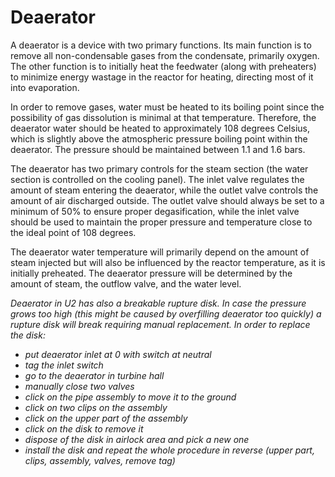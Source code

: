 # Deaerator

A deaerator is a device with two primary functions. Its main function is to remove all non-condensable gases from the condensate, primarily oxygen. The other function is to initially heat the feedwater (along with preheaters) to minimize energy wastage in the reactor for heating, directing most of it into evaporation.

In order to remove gases, water must be heated to its boiling point since the possibility of gas dissolution is minimal at that temperature. Therefore, the deaerator water should be heated to approximately 108 degrees Celsius, which is slightly above the atmospheric pressure boiling point within the deaerator. The pressure should be maintained between 1.1 and 1.6 bars.

The deaerator has two primary controls for the steam section (the water section is controlled on the cooling panel). The inlet valve regulates the amount of steam entering the deaerator, while the outlet valve controls the amount of air discharged outside. The outlet valve should always be set to a minimum of 50% to ensure proper degasification, while the inlet valve should be used to maintain the proper pressure and temperature close to the ideal point of 108 degrees.

The deaerator water temperature will primarily depend on the amount of steam injected but will also be influenced by the reactor temperature, as it is initially preheated. The deaerator pressure will be determined by the amount of steam, the outflow valve, and the water level.

*Deaerator in U2 has also a breakable rupture disk. In case the pressure grows too high (this might be caused by overfilling deaerator too quickly) a rupture disk will break requiring manual replacement. In order to replace the disk:*
- *put deaerator inlet at 0 with switch at neutral*
- *tag the inlet switch*
- *go to the deaerator in turbine hall*
- *manually close two valves*
- *click on the pipe assembly to move it to the ground*
- *click on two clips on the assembly*
- *click on the upper part of the assembly*
- *click on the disk to remove it*
- *dispose of the disk in airlock area and pick a new one*
- *install the disk and repeat the whole procedure in reverse (upper part, clips, assembly, valves, remove tag)*
